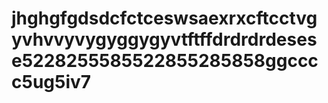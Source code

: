 # jhghgfgdsdcfctceswsaexrxcftcctvgyvhvvyvygyggygyvtftffdrdrdrdesese5228255585522855285858ggcccc5ug5iv7